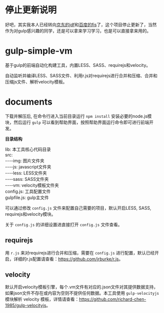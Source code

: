 停止更新说明
============

好吧，其实我本人已经转向[京东的jdf](https://github.com/putaoshu/jdf)和[百度的fis](https://github.com/fex-team/fis)了，这个项目停止更新了，当然作为对gulp感兴趣的同学，还是可以拿来学习学习，也是可以直接拿来用的。

gulp-simple-vm
==============

基于gulp的前端自动化构建工具，内置LESS、SASS、requirejs和velocity。

自动监听并编译LESS、SASS文件、利用r.js对requirejs进行合并和压缩、合并和压缩js文件、解析velocity模板。

documents
===========

下载并解压后, 在命令行进入当前目录运行 `npm install` 安装必要的node.js模块，然后运行 `gulp` 可以看到帮助界面，按照帮助界面运行命令即可进行前端开发。

<strong>目录结构</strong>

lib: 本工具核心代码目录<br>
src:<br>
  ----img: 图片文件夹<br>
  ----js: javascript文件夹<br>
  ----less: LESS文件夹<br>
  ----sass: SASS文件夹<br>
  ----vm: velocity模板文件夹<br>
config.js: 工具配置文件<br>
gulpfile.js: gulp主文件

可以通过修改 `config.js` 文件来配置自己需要的项目，默认开启LESS, SASS, requirejs和velocity模块。

关于 `config.js` 的详细设置进直接打开 `config.js` 文件查看。

requirejs
---------

用 `r.js` 来对requirejs进行合并和压缩，需要在 `config.js` 进行配置，默认已经开启，详细的r.js配置请查看：<https://github.com/jrburke/r.js>。

velocity
---------

默认开启velocity模板引擎，每个.vm文件有对应的.json文件对其提供数据支持，如果json文件不存在或内容为空则不提供任何数据。本工具使用 `gulp-velocityjs` 模块解析 velocity 模板，详情请查看：<https://github.com/richard-chen-1985/gulp-velocityjs>。
